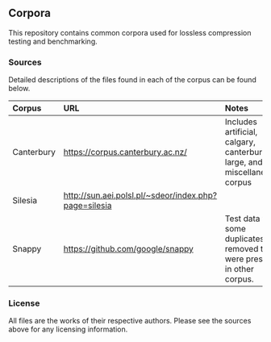 ## Corpora

This repository contains common corpora used for lossless compression testing and benchmarking.

### Sources

Detailed descriptions of the files found in each of the corpus can be found below.

|Corpus|URL|Notes|
|:-|:-|:-|
|Canterbury|https://corpus.canterbury.ac.nz/|Includes artificial, calgary, canterbury, large, and miscellaneous corpus|
|Silesia|http://sun.aei.polsl.pl/~sdeor/index.php?page=silesia||
|Snappy|https://github.com/google/snappy|Test data with some duplicates removed that were present in other corpus.|

### License

All files are the works of their respective authors. Please see the sources above for any licensing information.